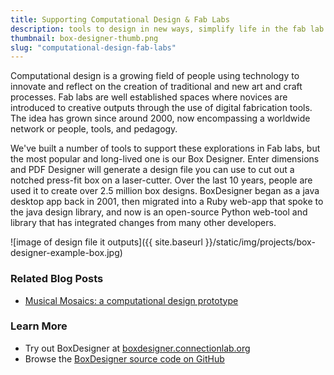 ```yaml
---
title: Supporting Computational Design & Fab Labs
description: tools to design in new ways, simplify life in the fab lab
thumbnail: box-designer-thumb.png
slug: "computational-design-fab-labs"
---
```


Computational design is a growing field of people using technology to innovate and reflect on the creation of traditional and new art and craft processes. Fab labs are well established spaces where novices are introduced to creative outputs through the use of digital fabrication tools. The idea has grown since around 2000, now encompassing a worldwide network or people, tools, and pedagogy.

We've built a number of tools to support these explorations in Fab labs, but the most popular and long-lived one is our Box Designer. Enter dimensions and PDF Designer will generate a design file you can use to cut out a notched press-fit box on a laser-cutter. Over the last 10 years, people are used it to create over 2.5 million box designs. BoxDesigner began as a java desktop app back in 2001, then migrated into a Ruby web-app that spoke to the java design library, and now is an open-source Python web-tool and library that has integrated changes from many other developers.

![image of design file it outputs]({{ site.baseurl }}/static/img/projects/box-designer-example-box.jpg)

### Related Blog Posts
* [Musical Mosaics: a computational design prototype](/2021/02/01/prototyping-musical-mosaics.html)

### Learn More

* Try out BoxDesigner at [boxdesigner.connectionlab.org](boxdesigner.connectionlab.org)
* Browse the [BoxDesigner source code on GitHub](https://github.com/rahulbot/box-designer-website)
